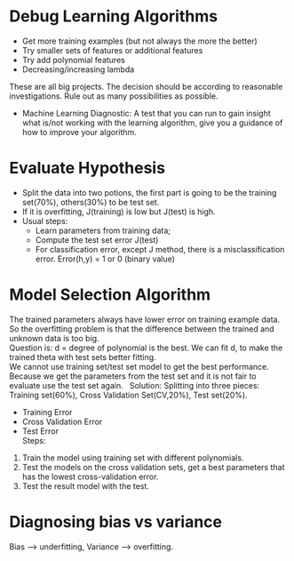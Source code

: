# Debug Learning Algorithms

* Get more training examples (but not always the more the better)
* Try smaller sets of features or additional features
* Try add polynomial features
* Decreasing/increasing lambda  

These are all big projects. The decision should be according to reasonable investigations. Rule out as many possibilities as possible.

* Machine Learning Diagnostic:
A test that you can run to gain insight what is/not working with the learning algorithm, give you a guidance of how to improve your algorithm.

# Evaluate Hypothesis
* Split the data into two potions, the first part is going to be the training set(70%), others(30%) to be test set.
* If it is overfitting, J(training) is low but J(test) is high.
* Usual steps:
    * Learn parameters from training data;
    * Compute the test set error J(test)
    * For classification error, except J method, there is a misclassification error. Error(h,y) = 1 or 0 (binary value)

# Model Selection Algorithm
The trained parameters always have lower error on training example data. So the overfitting problem is that the difference between the trained and unknown data is too big.   
Question is: d = degree of polynomial is the best. We can fit d, to make the trained theta with test sets better fitting.  
We cannot use training set/test set model to get the best performance. Because we get the parameters from the test set and it is not fair to evaluate use the test set again.  
Solution: Splitting into three pieces: Training set(60%), Cross Validation Set(CV,20%), Test set(20%).  
* Training Error
* Cross Validation Error
* Test Error  
Steps:
1. Train the model using training set with different polynomials.
2. Test the models on the cross validation sets, get a best parameters that has the lowest cross-validation error.
3. Test the result model with the test.

# Diagnosing bias vs variance
Bias --> underfitting, Variance --> overfitting.  
